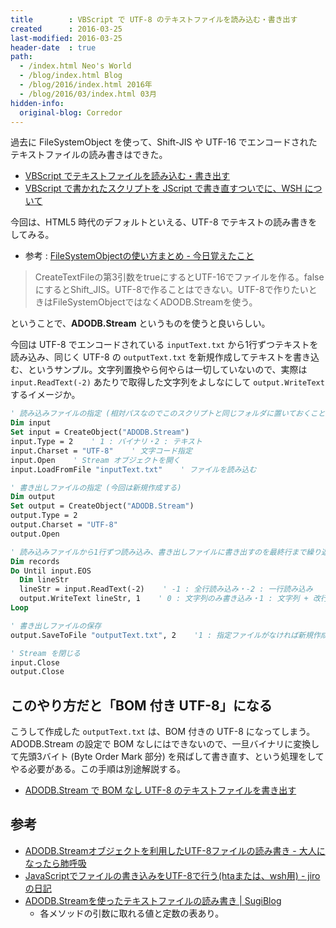 ```yaml
---
title        : VBScript で UTF-8 のテキストファイルを読み込む・書き出す
created      : 2016-03-25
last-modified: 2016-03-25
header-date  : true
path:
  - /index.html Neo's World
  - /blog/index.html Blog
  - /blog/2016/index.html 2016年
  - /blog/2016/03/index.html 03月
hidden-info:
  original-blog: Corredor
---
```


過去に FileSystemObject を使って、Shift-JIS や UTF-16 でエンコードされたテキストファイルの読み書きはできた。

- [VBScript でテキストファイルを読み込む・書き出す](/blog/2016/03/12-01.html)
- [VBScript で書かれたスクリプトを JScript で書き直すついでに、WSH について](/blog/2016/03/13-01.html)

今回は、HTML5 時代のデフォルトといえる、UTF-8 でテキストの読み書きをしてみる。

- 参考 : [FileSystemObjectの使い方まとめ - 今日覚えたこと](http://d.hatena.ne.jp/nacookan/20080221/1203607060)

> CreateTextFileの第3引数をtrueにするとUTF-16でファイルを作る。falseにするとShift_JIS。UTF-8で作ることはできない。UTF-8で作りたいときはFileSystemObjectではなくADODB.Streamを使う。

ということで、**ADODB.Stream** というものを使うと良いらしい。

今回は UTF-8 でエンコードされている `inputText.txt` から1行ずつテキストを読み込み、同じく UTF-8 の `outputText.txt` を新規作成してテキストを書き込む、というサンプル。文字列置換やら何やらは一切していないので、実際は `input.ReadText(-2)` あたりで取得した文字列をよしなにして `output.WriteText` するイメージか。

```vb
' 読み込みファイルの指定 (相対パスなのでこのスクリプトと同じフォルダに置いておくこと)
Dim input
Set input = CreateObject("ADODB.Stream")
input.Type = 2    ' 1 : バイナリ・2 : テキスト
input.Charset = "UTF-8"    ' 文字コード指定
input.Open    ' Stream オブジェクトを開く
input.LoadFromFile "inputText.txt"    ' ファイルを読み込む

' 書き出しファイルの指定 (今回は新規作成する)
Dim output
Set output = CreateObject("ADODB.Stream")
output.Type = 2
output.Charset = "UTF-8"
output.Open

' 読み込みファイルから1行ずつ読み込み、書き出しファイルに書き出すのを最終行まで繰り返す
Dim records
Do Until input.EOS
  Dim lineStr
  lineStr = input.ReadText(-2)    ' -1 : 全行読み込み・-2 : 一行読み込み
  output.WriteText lineStr, 1    ' 0 : 文字列のみ書き込み・1 : 文字列 + 改行を書き込み
Loop

' 書き出しファイルの保存
output.SaveToFile "outputText.txt", 2    '1 : 指定ファイルがなければ新規作成・2 : ファイルがある場合は上書き

' Stream を閉じる
input.Close
output.Close
```

## このやり方だと「BOM 付き UTF-8」になる

こうして作成した `outputText.txt` は、BOM 付きの UTF-8 になってしまう。ADODB.Stream の設定で BOM なしにはできないので、一旦バイナリに変換して先頭3バイト (Byte Order Mark 部分) を飛ばして書き直す、という処理をしてやる必要がある。この手順は別途解説する。

- [ADODB.Stream で BOM なし UTF-8 のテキストファイルを書き出す](27-01.html)

## 参考

- [ADODB.Streamオブジェクトを利用したUTF-8ファイルの読み書き - 大人になったら肺呼吸](http://d.hatena.ne.jp/replication/20091006/1254755257)
- [JavaScriptでファイルの書き込みをUTF-8で行う(htaまたは、wsh用) - jiroの日記](http://d.hatena.ne.jp/sukesam/20070922/1190400851)
- [ADODB.Streamを使ったテキストファイルの読み書き | SugiBlog](http://www.k-sugi.sakura.ne.jp/windows/vb/3650/)
  - 各メソッドの引数に取れる値と定数の表あり。
